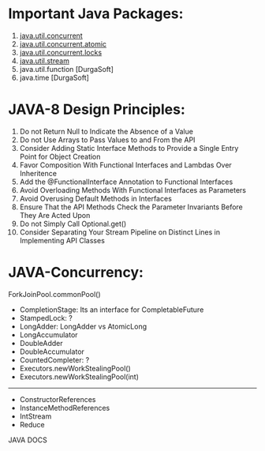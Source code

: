 Important Java Packages:
========================
1. [java.util.concurrent](https://github.com/siripuramjagadishraj1/5.DesingPatternsJava8/tree/master/src/javas/concurrent)
2. [java.util.concurrent.atomic](https://github.com/siripuramjagadishraj1/5.DesingPatternsJava8/tree/master/src/javas/concurrent/atomic)
3. [java.util.concurrent.locks](https://github.com/siripuramjagadishraj1/5.DesingPatternsJava8/tree/master/src/javas/concurrent/lock)
4. [java.util.stream](https://github.com/siripuramjagadishraj1/5.DesingPatternsJava8/tree/master/src/javas/concurrent/streams)
5. java.util.function [DurgaSoft]
6. java.time [DurgaSoft]


JAVA-8 Design Principles:
=========================
1. Do not Return Null to Indicate the Absence of a Value
2. Do not Use Arrays to Pass Values to and From the API 
3. Consider Adding Static Interface Methods to Provide a Single Entry Point for Object Creation
4. Favor Composition With Functional Interfaces and Lambdas Over Inheritence
5. Add the @FunctionalInterface Annotation to Functional Interfaces
6. Avoid Overloading Methods With Functional Interfaces as Parameters
7. Avoid Overusing Default Methods in Interfaces
8. Ensure That the API Methods Check the Parameter Invariants Before They Are Acted Upon
9. Do not Simply Call Optional.get()
10. Consider Separating Your Stream Pipeline on Distinct Lines in Implementing API Classes




JAVA-Concurrency:
=================
ForkJoinPool.commonPool()

* CompletionStage: Its an interface for CompletableFuture
* StampedLock:     ?
* LongAdder: 		LongAdder vs AtomicLong
* LongAccumulator
* DoubleAdder
* DoubleAccumulator
* CountedCompleter:	?
* Executors.newWorkStealingPool()
* Executors.newWorkStealingPool(int)
-----
* ConstructorReferences
* InstanceMethodReferences
* IntStream
* Reduce

JAVA DOCS



